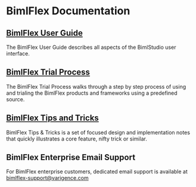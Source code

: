 # BimlFlex Documentation

## [BimlFlex User Guide](user-guide/index.md)

The BimlFlex User Guide describes all aspects of the BimlStudio user interface.

## [BimlFlex Trial Process](trial-process/index.md)

The BimlFlex Trial Process walks through a step by step process of using and trialing the BimlFlex products and frameworks using a predefined source.

## [BimlFlex Tips and Tricks](tips-and-tricks/index.md)

BimlFlex Tips & Tricks is a set of focused design and implementation notes that quickly illustrates a core feature, nifty trick or similar.

## BimlFlex Enterprise Email Support

For BimlFlex enterprise customers, dedicated email support is available at [bimlflex-support@varigence.com](mailto:bimlflex-support@varigence.com)
